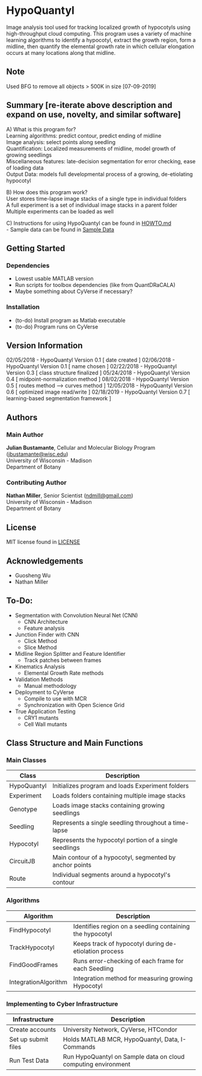 # HypoQuantyl
Image analysis tool used for tracking localized growth of hypocotyls using
high-throughput cloud computing. This program uses a variety of machine
learning algorithms to identify a hypocotyl, extract the growth region, form
a midline, then quantify the elemental growth rate in which cellular elongation
occurs at many locations along that midline.

## Note
Used BFG to remove all objects > 500K in size [07-09-2019]

## Summary [re-iterate above description and expand on use, novelty, and similar software]
A) What is this program for? <br />
Learning algorithms: predict contour, predict ending of midline <br />
Image analysis: select points along seedling <br />
Quantification: Localized measurements of midline, model growth of growing seedlings <br />
Miscellaneous features: late-decision segmentation for error checking, ease of loading data <br />
Output Data: models full developmental process of a growing, de-etiolating hypocotyl <br />

B) How does this program work? <br />
User stores time-lapse image stacks of a single type in individual folders <br />
A full experiment is a set of individual image stacks in a parent folder <br />
Multiple experiments can be loaded as well <br />

C) Instructions for using HypoQuantyl can be found in [HOWTO.md](./HOWTO.md) <br />
    - Sample data can be found in [Sample Data](./SampleData) <br />

## Getting Started
### Dependencies
- Lowest usable MATLAB version
- Run scripts for toolbox dependencies (like from QuantDRaCALA)
- Maybe something about CyVerse if necessary?


### Installation
- (to-do) Install program as Matlab executable <br />
- (to-do) Program runs on CyVerse <br />

## Version Information
02/05/2018 - HypoQuantyl Version 0.1 [ date created                          ]
02/06/2018 - HypoQuantyl Version 0.1 [ name chosen                           ]
02/22/2018 - HypoQuantyl Version 0.3 [ class structure finalized             ]
05/24/2018 - HypoQuantyl Version 0.4 [ midpoint-normalization method         ]
08/02/2018 - HypoQuantyl Version 0.5 [ routes method --> curves method       ]
12/05/2018 - HypoQuantyl Version 0.6 [ optimized image read/write            ]
02/18/2019 - HypoQuantyl Version 0.7 [ learning-based segmentation framework ]

## Authors
### Main Author
**Julian Bustamante**, Cellular and Molecular Biology Program (<jbustamante@wisc.edu>) <br />
    University of Wisconsin - Madison <br />
    Department of Botany <br />

### Contributing Author
**Nathan Miller**, Senior Scientist (<ndmill@gmail.com>) <br />
    University of Wisconsin - Madison <br />
    Department of Botany <br />

## License
MIT license found in [LICENSE](./LICENSE) <br />

## Acknowledgements
- Guosheng Wu <br />
- Nathan Miller <br />

## To-Do:
- Segmentation with Convolution Neural Net (CNN) <br />
    - CNN Architecture <br />
    - Feature analysis <br />
- Junction Finder with CNN <br />
    - Click Method <br />
    - Slice Method <br />
- Midline Region Splitter and Feature Identifier <br />
    - Track patches between frames <br />
- Kinematics Analysis <br />
    - Elemental Growth Rate methods <br />
- Validation Methods <br />
    - Manual methodology <br />
- Deployment to CyVerse <br />
    - Compile to use with MCR <br />
    - Synchronization with Open Science Grid <br />
- True Application Testing <br />
    - CRY1 mutants <br />
    - Cell Wall mutants <br />

## Class Structure and Main Functions
### Main Classes
| Class        | Description                                              |
| ---          | ---                                                      |
| HypoQuantyl  | Initializes program and loads Experiment folders         |
| Experiment   | Loads folders containing multiple image stacks           |
| Genotype     | Loads image stacks containing growing seedlings          |
| Seedling     | Represents a single seedling throughout a time-lapse     |
| Hypocotyl    | Represents the hypocotyl portion of a single seedlings   |
| CircuitJB    | Main contour of a hypocotyl, segmented by anchor points  |
| Route        | Individual segments around a hypocotyl's contour         |

### Algorithms
| Algorithm             | Description                                               |
| ---                   | ---                                                       |
| FindHypocotyl         | Identifies region on a seedling containing the hypocotyl  |
| TrackHypocotyl        | Keeps track of hypocotyl during de-etiolation process     |
| FindGoodFrames        | Runs error-checking of each frame for each Seedling       |
| IntegrationAlgorithm  | Integration method for measuring growing Hypocotyl        |

### Implementing to Cyber Infrastructure
| Infrastructure       | Description                                                    |
| ---                  | ---                                                            |
| Create accounts      | University Network, CyVerse, HTCondor                          |
| Set up submit files  | Holds MATLAB MCR, HypoQuantyl, Data, I-Commands                |
| Run Test Data        | Run HypoQuantyl on Sample data on cloud computing environment  |
